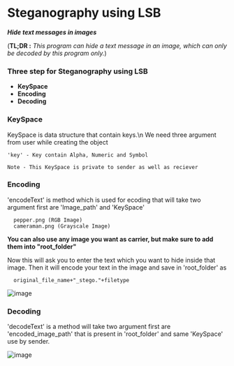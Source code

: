 # Steganography using LSB

**_Hide text messages in images_**

(**TL;DR :** _This program can hide a text message in an image, which can only
be decoded by this program only._)


### Three step for Steganography using LSB
  - **KeySpace**
  - **Encoding** 
  - **Decoding**

### KeySpace

  KeySpace is data structure that contain keys.\n
  We need three argument from user while creating the object
   
    'key' - Key contain Alpha, Numeric and Symbol
    
    Note - This KeySpace is private to sender as well as reciever


### Encoding

  'encodeText' is method which is used for ecoding that will take two argument first are 'Image_path' and 'KeySpace'
  
  ```console
    pepper.png (RGB Image)
    cameraman.png (Grayscale Image)
  ```
  
  **You can also use any image you want as carrier, but make sure to add them
  into "root_folder"**
  
  Now this will ask you to enter the text which you want to hide inside that
  image.
  Then it will encode your text in the image and save in 'root_folder' as
  
  ```console
    original_file_name+"_stego."+filetype
  ```
  
  ![image](https://user-images.githubusercontent.com/55941465/149354297-be063e89-47cd-4932-85f1-e412fd98f839.png)

### Decoding

  'decodeText' is a method will take two argument first are 'encoded_image_path' that is present in 'root_folder' and same 'KeySpace'
  use by sender.
  
  ![image](https://user-images.githubusercontent.com/55941465/149354396-b1ca53af-4e24-42a6-83ac-3b62ce05fcb0.png)
 




  
  
  
  
